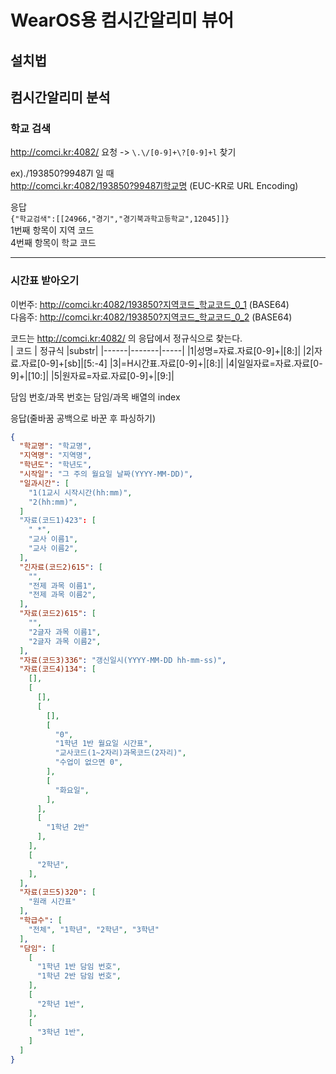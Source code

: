 # WearOS용 컴시간알리미 뷰어
## 설치법
## 컴시간알리미 분석
### 학교 검색
http://comci.kr:4082/ 요청 -> ```\.\/[0-9]+\?[0-9]+l``` 찾기

ex)./193850?99487l 일 때   
http://comci.kr:4082/193850?99487l학교명 (EUC-KR로 URL Encoding)

응답   
```{"학교검색":[[24966,"경기","경기북과학고등학교",12045]]}```   
1번째 항목이 지역 코드   
4번째 항목이 학교 코드


---------
### 시간표 받아오기
이번주: http://comci.kr:4082/193850?지역코드_학교코드_0_1 (BASE64)   
다음주: http://comci.kr:4082/193850?지역코드_학교코드_0_2 (BASE64)   

코드는 http://comci.kr:4082/ 의 응답에서 정규식으로 찾는다.   
| 코드 | 정규식 |substr|
|------|-------|-----|
|1|성명=자료\.자료[0-9]+|[8:]|
|2|자료.자료[0-9]+\[sb\]|[5:-4]
|3|=H시간표\.자료[0-9]+|[8:]|
|4|일일자료=자료\.자료[0-9]+|[10:]|
|5|원자료=자료\.자료[0-9]+|[9:]|

담임 번호/과목 번호는 담임/과목 배열의 index

응답(줄바꿈 공백으로 바꾼 후 파싱하기)
```JSON
{
  "학교명": "학교명",
  "지역명": "지역명",
  "학년도": "학년도",
  "시작일": "그 주의 월요일 날짜(YYYY-MM-DD)",
  "일과시간": [
    "1(1교시 시작시간(hh:mm)",
    "2(hh:mm)",
  ]
  "자료(코드1)423": [
    " *",
    "교사 이름1",
    "교사 이름2",
  ],
  "긴자료(코드2)615": [
    "",
    "전제 과목 이름1",
    "전제 과목 이름2",
  ],
  "자료(코드2)615": [
    "",
    "2글자 과목 이름1",
    "2글자 과목 이름2",
  ],
  "자료(코드3)336": "갱신일시(YYYY-MM-DD hh-mm-ss)",
  "자료(코드4)134": [
    [],
    [
      [],
      [
        [],
        [
          "0",
          "1학년 1반 월요일 시간표",
          "교사코드(1~2자리)과목코드(2자리)",
          "수업이 없으면 0",
        ],
        [
          "화요일",
        ],
      ],
      [
        "1학년 2반"
      ],
    ],
    [
      "2학년",
    ],
  ],
  "자료(코드5)320": [
    "원래 시간표"
  ],
  "학급수": [
    "전체", "1학년", "2학년", "3학년"
  ],
  "담임": [
    [
      "1학년 1반 담임 번호",
      "1학년 2반 담임 번호",
    ],
    [
      "2학년 1반",
    ],
    [
      "3학년 1반",
    ]
  ]
}
```
